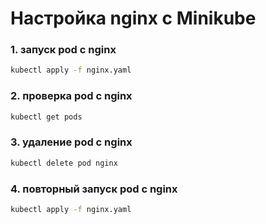 # Настройка nginx с Minikube

### 1. запуск pod с nginx
```.sh
kubectl apply -f nginx.yaml
```

### 2. проверка pod с nginx
```.sh
kubectl get pods
```

### 3. удаление pod с nginx
```.sh
kubectl delete pod nginx
```

### 4. повторный запуск pod с nginx
```.sh
kubectl apply -f nginx.yaml
```
